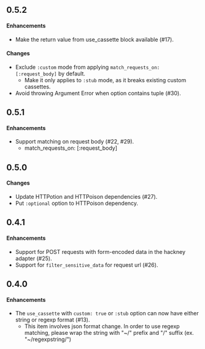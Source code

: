 0.5.2
------
#### Enhancements
* Make the return value from use_cassette block available (#17).

#### Changes
* Exclude `:custom` mode from applying `match_requests_on: [:request_body]` by default.
    - Make it only applies to `:stub` mode, as it breaks existing custom cassettes.
* Avoid throwing Argument Error when option contains tuple (#30).

0.5.1
------
#### Enhancements
* Support matching on request body (#22, #29).
    - match_requests_on: [:request_body]

0.5.0
------
#### Changes
* Update HTTPotion and HTTPoison dependencies (#27).
* Put `:optional` option to HTTPoison dependency.

0.4.1
------
#### Enhancements
* Support for POST requests with form-encoded data in the hackney adapter (#25).
* Support for `filter_sensitive_data` for request url (#26).

0.4.0
------
#### Enhancements
* The `use_cassette` with `custom: true` or `:stub` option can now have either string or regexp format (#13).
    - This item involves json format change. In order to use regexp matching, please wrap the string with "~/" prefix and "/" suffix (ex. "~/regexpstring/")
